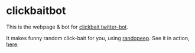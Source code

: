 # clickbaitbot

This is the webpage & bot for [clickbait twitter-bot](https://twitter.com/clickbaitbot).

It makes funny random click-bait for you, using [randopeep](https://github.com/konsumer/randopeep). See it in action, [here](http://clickbaitbot.herokuapp.com/).
